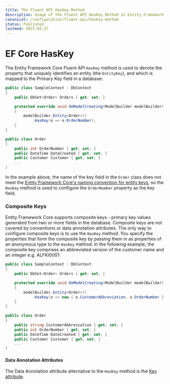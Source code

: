 ```yaml
---
title: The Fluent API HasKey Method
description: Usage of the Fluent API HasKey Method in Entity Framework Core
canonical: /configuration/fluent-api/haskey-method
status: Published
lastmod: 2023-02-27
---
```


# EF Core HasKey

The Entity Framework Core Fluent API `HasKey` method is used to denote the property that uniquely identifies an entity (the `EntityKey`), and which is mapped to the Primary Key field in a database:
```csharp
public class SampleContext : DbContext
{
    public DbSet<Order> Orders { get; set; }

    protected override void OnModelCreating(ModelBuilder modelBuilder)
    {
        modelBuilder.Entity<Order>()
            .HasKey(o => o.OrderNumber);
    }
}

public class Order
{
    public int OrderNumber { get; set; }
    public DateTime DateCreated { get; set; }
    public Customer Customer { get; set; }
    ...
)
```
In the example above, the name of the key field in the `Order` class does not meet the [Entity Framework Core's naming convention for entity keys](/conventions#primary-key), so the `HasKey` method is used to configure the `OrderNumber` property as the key field. 

### Composite Keys
Entity Framework Core supports composite keys - primary key values generated from two or more fields in the database. Composite keys are not covered by conventions or data annotation attributes. The only way to configure composite keys is to use the `HasKey` method. You specify the properties that form the composite key by passing them in as properties of an anonymous type to the `HasKey` method. In the following example, the composite key comprises an abbreviated version of the customer name and an integer e.g. ALFKI0001:
```csharp
public class SampleContext : DbContext
{
    public DbSet<Order> Orders { get; set; }

    protected override void OnModelCreating(ModelBuilder modelBuilder)
    {
        modelBuilder.Entity<Order>()
            .HasKey(o => new { o.CustomerAbbreviation, o.OrderNumber });
    }
}

public class Order
{
    public string CustomerAbbreviation { get; set; }
    public int OrderNumber { get; set; }
    public DateTime DateCreated { get; set; }
    public Customer Customer { get; set; }
    ...
)
```

#### Data Annotation Attributes
The Data Annotation attribute alternative to the `HasKey` method is the [Key attribute](/configuration/data-annotation-attributes/key-attribute).
